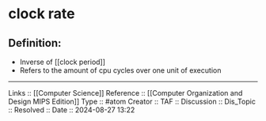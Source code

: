 # clock rate

## Definition:

- Inverse of [[clock period]]
- Refers to the amount of cpu cycles over one unit of execution
---
Links :: [[Computer Science]]
Reference ::  [[Computer Organization and Design MIPS Edition]]
Type :: #atom
Creator ::
TAF ::
Discussion ::
Dis_Topic :: 
Resolved ::
Date :: 2024-08-27 13:22
